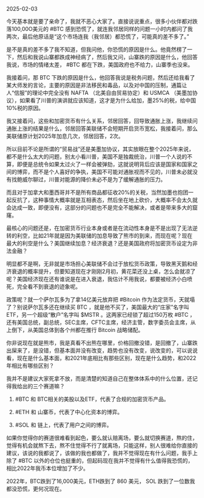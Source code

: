 2025-02-03

今天基本就是要了亲命了，我就不恶心大家了。直接说说重点，很多小伙伴都对跌落100,00O美元的 #BTC 感到恐慌了，就连我邻居同样的问题一小时内都问了我两次，最后他原话是“这个市场连我（我邻居）都恐慌了，可能真的差不多了。”

是不是真的差不多了我不知道，但我问他，你恐慌的原因是什么。他竟然楞了一下，然后和我说山寨都跌成神经病了，然后我又问，山寨跌的原因是什么，他回答我说，市场的情绪太差， #BTC 都在下跌，美国政府也不给力，山寨季也没来。

我接着问，那 BTC 下跌的原因是什么，他回答我说是税务问题，然后还给我看了某大师发的言论，主要的原因是非法移民和毒品，以及对中国的压制，通篇让人“信服”的理论中完全没有 NAFTA （北美自由贸易协定）和 USMCA （美墨加协议），如果看了川普的演讲就应该知道，这才是为什么给加，墨25%的税，给中国10%税的原因。

我又接着问，这些和加密货币有什么关系，邻居回答，回导致通胀上涨，我继续问通胀上涨的结果是什么，邻居回答美联储不会短期开启货币宽松，我接着问，那么美联储原计划2025年加息几次，邻居回答，2次。

所以目前不论是所谓的“贸易战”还是美墨加协议，其实放眼在整个2025年来说，都不是什么太大的问题，别太小看川普，美国不是独裁统治，川普一个人说的不算，即便是总统令如果太过火了一样会被弹劾，这就说明背后应该是国家和国家之间的博弈，而不是个人喜好的争执，美国不可能对通胀视而不见的，川普未必就没有找鲍威尔聊过，川普对能源的降价未必不是为了缓解通胀的压力。

而且对于加拿大和墨西哥并不是所有商品都征收20%的关税，当然加墨也抱团一起反抗了，这种事情大概率就是互相表态，然后坐在地上砍价，大概率不会太久就会达成一致，即便没有，这部分的问题也不是完全不能解决，或者是带来多大的窟窿。

最核心的问题还是，在加密货币行业本身或者是在流动性本身是不是出现了无法逆转的利空，比如21年就是因为美联储的加息导致了熊市的到来，而现在呢？现在最大的利空是什么？美国继续加息？经济衰退？还是美国政府将加密货币设定为非法金融？

明显都不是啊，无非就是市场担心美联储不会过于放松货币政策，导致黑天鹅和经济衰退的概率提升，但要知道现在才刚刚2月初，黄花菜还没上桌，怎么会就凉了呢？美国经济现在还有谁说是在进入衰退，我估计不用我说，都要被经济小白喷死，完全看不到衰退的迹象呢。

政策呢？就一个萨尔瓦多为了拿14亿美元放弃把 #Bitcoin 作为法定货币，天就塌了？别说萨尔瓦多还在继续买 BTC ，就是他不买了，美国最大的“庄家”名字叫 ETF，另一个超级“散户”名字叫 $MSTR 。这两家已经锁了超过150万枚 #BTC ，还有美国总统，副总统，SEC主席，CFTC主席，经济主管，数字委员会主席，从上倒下，从美国总体到各个州都在推行 Bitcoin 战略储配。

你非说现在就是熊市，我是真看不出熊在哪里，价格回撤没错，是回撤了，山寨跌出屎来了，是没错，但基本面并没有改变，趋势也没有改变，说改变的，可以说说看，现在是什么基本面，和2021年底相比有那些区别，现在是什么趋势，和2022年相比有哪些区别？

我并不是建议大家死拿不放，而是清楚的知道自己在整体体系中的什么位置，还记得我给出的三个赛道嘛？

1. #BTC 和 BTC相关的美股以及ETF，代表了合规的加密货币产品。

2. #ETH 和 山寨币，代表了中心化资本的博弈。

3. #SOL 和 链上，代表了用户之间的博弈。

如果你觉得你的赛道很难看到起色，要么就认赔离场，要么就切换赛道，熬的住，觉得有机会就熬下去，熬不住觉得不行了就离场，只能这样，别人很难给你直接的建议，该说的我都说了，该做的我也都做了，我并不觉得现在有什么问题，我手上除了 #BTC 以外的仓位也挺重的，但起码现在我并不觉得有什么值得我恐慌的，相比2022年我币本位增加了不少。

2022年，BTC跌到了16,000美元，ETH跌到了 860 美元， SOL 跌到了一位数我都没恐慌，更何况现在。
